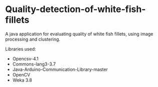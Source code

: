 # Quality-detection-of-white-fish-fillets
A java application for evaluating quality of white fish fillets, using image processing and clustering.

Libraries used:

- Opencsv-4.1
- Commons-lang3-3.7
- Java-Arduino-Communication-Library-master
- OpenCV
- Weka 3.8

